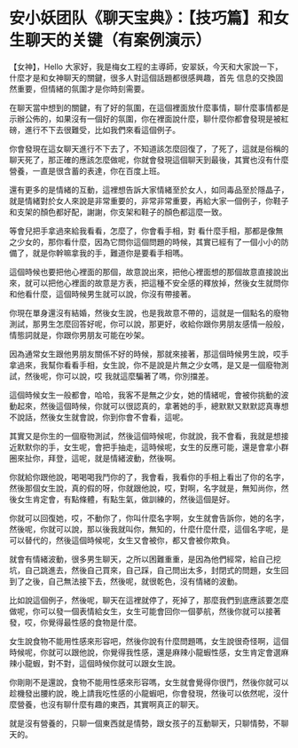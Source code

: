 # 安小妖团队《聊天宝典》：【技巧篇】和女生聊天的关键（有案例演示）

【女神】，Hello 大家好，我是梅女工程的主導師，安翠妖，今天和大家說一下，什麼才是和女神聊天的關鍵，很多人對這個話題都很感興趣，首先 信息的交換固然重要，但情緒的氛圍才是你時刻需要。

在聊天當中想到的關鍵，有了好的氛圍，在這個裡面放什麼事情，聊什麼事情都是示辦公佈的，如果沒有一個好的氛圍，你在裡面說什麼，聊什麼你都會發現是被紅磅，進行不下去很難受，比如我們來看這個例子。

你會發現在這女聊天進行不下去了，不知道該怎麼回復了，了死了，這就是俗稱的聊天死了，那正確的應該怎麼做呢，你就會發現這個聊天到最後，其實也沒有什麼營養，一直是很含蓄的表達，你在百度上班。

還有更多的是情緒的互動，這裡想告訴大家情緒至於女人，如同毒品至於隱晶子，就是情緒對於女人來說是非常重要的，非常非常重要，再給大家一個例子，你鞋子和支架的顏色都好配，謝謝，你支架和鞋子的顏色都這麼一致。

等會兒把手拿過來給我看看，怎麼了，你會看手相，對 看什麼手相，那都是像無之少女的，那你看什麼，因為它問你這個問題的時候，其實已經有了一個小小的防備了，就是你幹嘛拿我的手，難道你是要看手相嗎。

這個時候也要把他心裡面的那個，故意說出來，把他心裡面想的那個故意直接說出來，就可以把他心裡面的故意是方表，把這種不安全感的釋放掉，然後女生就問你和他看什麼，這個時候男生就可以說，你沒有帶接著。

你現在單身還沒有結婚，然後女生說，也是我故意不帶的，這就是一個點名的廢物測試，那男生怎麼回答好呢，你可以說，那更好，收給你跟你男朋友感情一般般，情態詞就是，你跟你男朋友可能在吵架。

因為通常女生跟他男朋友關係不好的時候，那就來接著，那這個時候男生說，哎手拿過來，我幫你看看手相，女生說，你不是說是片無之少女嗎，是又是一個廢物測試，然後呢，你可以說，哎 我就這麼騙著了嗎，你別擋差。

這個時候女生一般都會，哈哈，我客不是無之少女，她的情緒呢，會被你挑動的波動起來，然後這個時候，你就可以很認真的，拿著她的手，總默默又默默認真專想不說話，然後女生就會說，你到你會不會看，這呢。

其實又是你生的一個廢物測試，然後這個時候呢，你就說，我不會看，我就是想接近默默你的手，女生呢，會把手抽走，這時候呢，女生的反應可能，還是會拿小群圈來扯你，拜登，這呢，就是情緒波動，然後啊。

你就給你跟他說，喝喝喝我鬥你的了，我會看，我看你的手相上看出了你的名字，然後那個女生說，真的假的呀，你就跟他說，哎，對啊，名字就是，無知尚你，然後女生肯定會，有點條體，有點生氣，做訓練的，然後這個是好。

你就可以回復她，哎，不動你了，你叫什麼名字啊，女生就會告訴你，她的名字，然後呢，你就可以說，那以後我就叫你，無知的，什麼什麼什麼，這個名字呢，是可以替代的，然後這個時候呢，女生又會被你，都又會被你欺負。

就會有情緒波動，很多男生聊天，之所以困難重重，是因為他們經常，給自己挖坑，自己跳進去，然後自己買來，自己踩，自己問出太多，封閉式的問題，女生回到了之後，自己無法接下去，然後呢，就很乾色，沒有情緒的波動。

比如說這個例子，然後呢，聊天在這裡就停了，死掉了，那麼我們到底應該要怎麼做呢，你可以發一個表情給女生，女生可能會回你一個夢航，然後你就可以接著發，哎，你覺得最性感的食物是什麼。

女生說食物不能用性感來形容吧，然後你說有什麼問題嗎，女生說很奇怪啊，這個時候呢，你就可以跟他說，你覺得我性感，還是麻辣小龍蝦性感，女生肯定會選麻辣小龍蝦，對不對，這個時候你就可以跟女生說。

你剛剛不是還說，食物不能用性感來形容嗎，女生就會覺得你很鬥，然後你就可以趁機發出腰約說，晚上請我吃性感的小龍蝦吧，你會發現，然後可以依然呢，沒什麼營養，也沒有聊什麼有趣的東西，其實啊真正的聊天。

就是沒有營養的，只聊一個東西就是情勢，跟女孩子的互動聊天，只聊情勢，不聊天的。